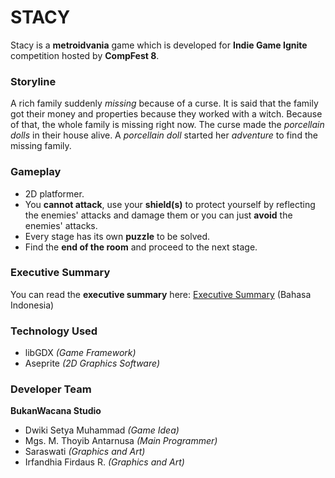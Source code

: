 # STACY
Stacy is a __metroidvania__ game which is developed for __Indie Game Ignite__ competition hosted by __CompFest 8__.

### Storyline
A rich family suddenly *missing* because of a curse. It is said that the family got their money and properties because they worked with a witch. Because of that, the whole family is missing right now. The curse made the *porcellain dolls* in their house alive. A *porcellain doll* started her *adventure* to find the missing family.

### Gameplay
* 2D platformer.
* You __cannot attack__, use your __shield(s)__ to protect yourself by reflecting the enemies' attacks and damage them or you can just __avoid__ the enemies' attacks.
* Every stage has its own __puzzle__ to be solved.
* Find the __end of the room__ and proceed to the next stage.

### Executive Summary
You can read the **executive summary** here: [Executive Summary](https://drive.google.com/file/d/0B-64D9ynd7hcRmJCcGFlOHV3ckU/view?usp=sharing) (Bahasa Indonesia)

### Technology Used
* libGDX *(Game Framework)*
* Aseprite *(2D Graphics Software)*

### Developer Team
__BukanWacana Studio__
* Dwiki Setya Muhammad *(Game Idea)*
* Mgs. M. Thoyib Antarnusa *(Main Programmer)*
* Saraswati *(Graphics and Art)*
* Irfandhia Firdaus R. *(Graphics and Art)*
